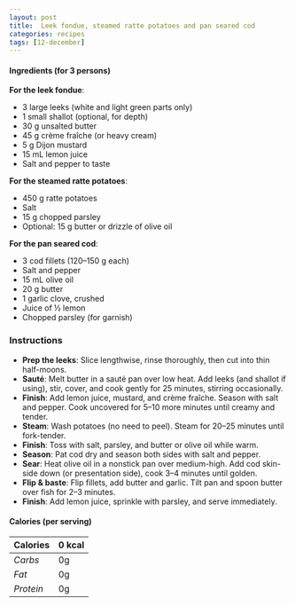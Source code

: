 ```yaml
---
layout: post
title:  Leek fondue, steamed ratte potatoes and pan seared cod
categories: recipes
tags: [12-december]
---
```


#### Ingredients (for 3 persons)

**For the leek fondue**:
- 3 large leeks (white and light green parts only)
- 1 small shallot (optional, for depth)
- 30 g unsalted butter
- 45 g crème fraîche (or heavy cream)
- 5 g Dijon mustard
- 15 mL lemon juice
- Salt and pepper to taste

**For the steamed ratte potatoes**:
- 450 g ratte potatoes
- Salt
- 15 g chopped parsley
- Optional: 15 g butter or drizzle of olive oil

**For the pan seared cod**:
- 3 cod fillets (120–150 g each)
- Salt and pepper 
- 15 mL olive oil
- 20 g butter
- 1 garlic clove, crushed
- Juice of ½ lemon
- Chopped parsley (for garnish)

### Instructions

- **Prep the leeks**: Slice lengthwise, rinse thoroughly, then cut into thin half-moons.
- **Sauté**: Melt butter in a sauté pan over low heat. Add leeks (and shallot if using), stir, cover, and cook gently for 25 minutes, stirring occasionally.
- **Finish**: Add lemon juice, mustard, and crème fraîche. Season with salt and pepper. Cook uncovered for 5–10 more minutes until creamy and tender.
- **Steam**: Wash potatoes (no need to peel). Steam for 20–25 minutes until fork-tender.
- **Finish**: Toss with salt, parsley, and butter or olive oil while warm.
- **Season**: Pat cod dry and season both sides with salt and pepper.
- **Sear**: Heat olive oil in a nonstick pan over medium-high. Add cod skin-side down (or presentation side), cook 3–4 minutes until golden.
- **Flip & baste**: Flip fillets, add butter and garlic. Tilt pan and spoon butter over fish for 2–3 minutes.
- **Finish**: Add lemon juice, sprinkle with parsley, and serve immediately.

#### Calories (per serving)

| **Calories** | 0 kcal |
| ----------- | ----------- |
| *Carbs* | 0g |
| *Fat* | 0g |
| *Protein* | 0g |